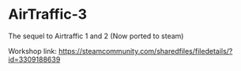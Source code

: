 # AirTraffic-3
 The sequel to Airtraffic 1 and 2 (Now ported to steam)

Workshop link: https://steamcommunity.com/sharedfiles/filedetails/?id=3309188639
